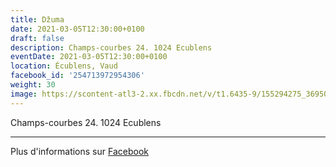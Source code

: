```yaml
---
title: Džuma
date: 2021-03-05T12:30:00+0100
draft: false
description: Champs-courbes 24. 1024 Ecublens
eventDate: 2021-03-05T12:30:00+0100
location: Écublens, Vaud
facebook_id: '254713972954306'
weight: 30
image: https://scontent-atl3-2.xx.fbcdn.net/v/t1.6435-9/155294275_3695079563921169_4909597834044538694_n.jpg?_nc_cat=101&ccb=1-7&_nc_sid=9e60e4&_nc_ohc=01mURvt6BgUQ7kNvwEvIM8j&_nc_oc=Adn9RpBsOy7U2h2CrGE7H-WJR9pGHr_TMFwKZouk9HTLLLJewJgpvk1EujGrvQGwZaA&_nc_zt=23&_nc_ht=scontent-atl3-2.xx&edm=ABTKTjYEAAAA&_nc_gid=6ddPicot3PUxnWjVFBE2Tw&oh=00_AfHjRwgbd2rK3hxd09D0pMgv7lvPGG0PCwORhkwgSTdACQ&oe=6831C71B
---
```


Champs-courbes 24. 1024 Ecublens

---

Plus d'informations sur [Facebook](https://facebook.com/events/254713972954306)